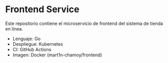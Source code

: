 # Frontend Service

Este repositorio contiene el microservicio de frontend del sistema de tienda en línea.

- Lenguaje: Go
- Despliegue: Kubernetes
- CI: GitHub Actions
- Imagen: Docker (mart1n-chamoy/frontend)

